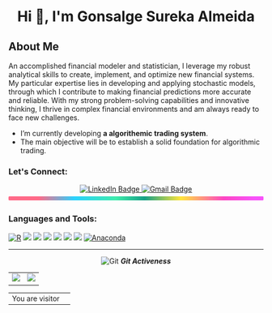 <h1 align="center">Hi 👋, I'm Gonsalge Sureka Almeida</h1>

<h2> About Me </h2>
An accomplished financial modeler and statistician, I leverage my robust analytical skills to create, implement, and optimize new financial systems. My particular expertise lies in developing and applying stochastic models, through which I contribute to making financial predictions more accurate and reliable. With my strong problem-solving capabilities and innovative thinking, I thrive in complex financial environments and am always ready to face new challenges.

- I’m currently developing **a algorithemic trading system**.
- The main objective will be to establish a solid foundation for algorithmic trading.

<h3 align="left">Let's Connect:</h3>

<div id="badges" align = "center">
  <a href="https://www.linkedin.com/in/gonsalge-almeida/">
    <img src="https://img.shields.io/badge/LinkedIn-blue?style=for-the-badge&logo=linkedin&logoColor=white" alt="LinkedIn Badge"/>
  </a>
  <a href="mailto:gsnperera@gmail.com">
    <img src="https://img.shields.io/badge/Gmail-D14836?style=for-the-badge&logo=gmail&logoColor=white" alt="Gmail Badge"/>
  </a>
   
</div>

<img src="https://github.com/ArshErgon/ArshErgon/blob/main/assets/header/lineBar.png" width="100%" height="8px"/>

<h3 align="left">Languages and Tools:</h3>

[![R](https://img.shields.io/badge/r-%23276DC3.svg?style=for-the-badge&logo=r&logoColor=white)](#)
[![](https://img.shields.io/badge/Python--3776AB?style=for-the-badge&logo=Python)](#) 
[![](https://img.shields.io/badge/git--F05032?style=for-the-badge&logo=git)](#) 
[![](https://img.shields.io/badge/Django--092E20?style=for-the-badge&logo=Django)](#) 
[![](https://img.shields.io/badge/postgres-%23316192.svg?style=for-the-badge&logo=postgresql&logoColor=white)](#) 
[![](https://img.shields.io/badge/Spark--FCC624?style=for-the-badge&logo=Spark)](#)
[![](https://img.shields.io/badge/Linux--FCC624?style=for-the-badge&logo=Linux)](#)
[![Anaconda](https://img.shields.io/badge/Anaconda-%2344A833.svg?style=for-the-badge&logo=anaconda&logoColor=white)](#)


<hr>
<p align="center">
<img src="https://media.giphy.com/media/W5eoZHPpUx9sapR0eu/giphy.gif" width="30px" alt="Git"/>&nbsp;<i><b>Git Activeness</b></i></p>
 
<!-- <p><img align="left" src="https://github-readme-stats.vercel.app/api/top-langs?username=gonsalgealmeida&show_icons=true&locale=en&layout=compact&theme=gruvbox&include_all_commits=true&count_private=true" alt="ovi" /></p>
<p>
<img align="right" src="https://github-readme-stats.vercel.app/api?username=gonsalgealmeida&show_icons=true&locale=en&theme=gruvbox&include_all_commits=true&count_private=true" alt="ovi" width="410" /></p> -->

<table cellpadding="0">
  <tr style="padding: 0">
    <!-- GitHub Stats Card -->  
    <td valign="top"><img height="200" src="https://github-readme-stats.vercel.app/api?username=gonsalgealmeida&show_icons=true&theme=radical#gh-dark-mode-only"/></td>
    <!-- GitHub Top Language Card -->
    <td valign="top"><img height="200" src="https://github-readme-stats.vercel.app/api/top-langs/?username=gonsalgealmeida&layout=compact&theme=radical&custom_title=Languages"/></td>
  </tr>
</table>




<table>
  <tr>
    <td>You are visitor</td>
    <td><img src="https://profile-counter.glitch.me/gonsalgealmeida/count.svg" alt="" /></td>
  </tr>
</table>



